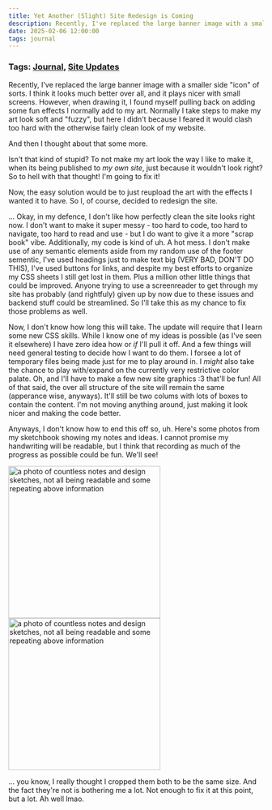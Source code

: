```yaml
---
title: Yet Another (Slight) Site Redesign is Coming
description: Recently, I've replaced the large banner image with a smaller side "icon" of sorts. I think it looks much better over all, and it plays nicer with small screens. However, when drawing it, I found myself pulling back on adding some fun effects I normally add to my art. 
date: 2025-02-06 12:00:00
tags: journal
---
```

### Tags: [Journal](/blog/tag/journal), [Site Updates](/blog/tag/site-updates)
Recently, I've replaced the large banner image with a smaller side "icon" of sorts. I think it looks much better over all, and it plays nicer with small screens. However, when drawing it, I found myself pulling back on adding some fun effects I normally add to my art. Normally I take steps to make my art look soft and "fuzzy", but here I didn't because I feared it would clash too hard with the otherwise fairly clean look of my website.

And then I thought about that some more. 

Isn't that kind of stupid? To not make my art look the way I like to make it, when its being published to *my own site*, just because it wouldn't look right? So to hell with that thought! I'm going to fix it! 

Now, the easy solution would be to just reupload the art with the effects I wanted it to have. So I, of course, decided to redesign the site. 

... Okay, in my defence, I don't like how perfectly clean the site looks right now. I don't want to make it super messy - too hard to code, too hard to navigate, too hard to read and use - but I do want to give it a more "scrap book" vibe.  Additionally, my code is kind of uh. A hot mess. I don't make use of any semantic elements aside from my random use of the footer sementic, I've used headings just to make text big (VERY BAD, DON'T DO THIS), I've used buttons for links, and despite my best efforts to organize my CSS sheets I still get lost in them. Plus a million other little things that could be improved. Anyone trying to use a screenreader to get through my site has probably (and rightfuly) given up by now due to these issues and backend stuff could be streamlined. So I'll take this as my chance to fix those problems as well. 

Now, I don't know how long this will take. The update will require that I learn some new CSS skills. While I know one of my ideas is possible (as I've seen it elsewhere) I have zero idea how or *if* I'll pull it off. And a few things will need general testing to decide how I want to do them. I forsee a lot of temporary files being made just for me to play around in. I *might* also take the chance to play with/expand on the currently very restrictive color palate. Oh, and I'll have to make a few new site graphics :3 that'll be fun! All of that said, the over all structure of the site will remain the same (apperance wise, anyways). It'll still be two colums with lots of boxes to contain the content. I'm not moving anything around, just making it look nicer and making the code better. 

Anyways, I don't know how to end this off so, uh. Here's some photos from my sketchbook showing my notes and ideas. I cannot promise my handwriting will be readable, but I think that recording as much of the progress as possible could be fun. We'll see!

<div class="center"><img src="https://file.garden/ZuIWDg1vvHIa-gTu/Blog%202025/site_redesign_1.jpg" alt="a photo of countless notes and design sketches, not all being readable and some repeating above information" class="responsive-small" width=300px> <img src="https://file.garden/ZuIWDg1vvHIa-gTu/Blog%202025/site_redesign_2.jpg" alt="a photo of countless notes and design sketches, not all being readable and some repeating above information" class="responsive-small" width=300px></div>

... you know, I really thought I cropped them both to be the same size. And the fact they're not is bothering me a lot. Not enough to fix it at this point, but a lot. Ah well lmao.